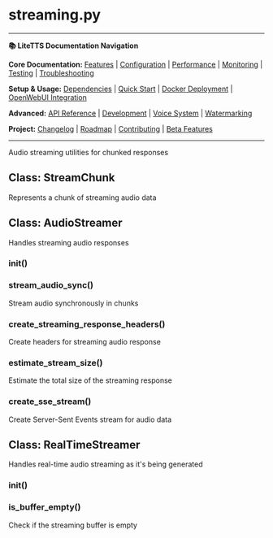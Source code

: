 # streaming.py

---
**📚 LiteTTS Documentation Navigation**

**Core Documentation:** [Features](../../../../../FEATURES.md) | [Configuration](../../../../../CONFIGURATION.md) | [Performance](../../../../../PERFORMANCE.md) | [Monitoring](../../../../../MONITORING.md) | [Testing](../../../../../TESTING.md) | [Troubleshooting](../../../../../TROUBLESHOOTING.md)

**Setup & Usage:** [Dependencies](../../../../../DEPENDENCIES.md) | [Quick Start](../../../../../usage/QUICK_START_COMMANDS.md) | [Docker Deployment](../../../../../usage/DOCKER-DEPLOYMENT.md) | [OpenWebUI Integration](../../../../../usage/OPENWEBUI-INTEGRATION.md)

**Advanced:** [API Reference](../../../../API_REFERENCE.md) | [Development](../../../../../development/README.md) | [Voice System](../../../../../voices/README.md) | [Watermarking](../../../../../WATERMARKING.md)

**Project:** [Changelog](../../../../../CHANGELOG.md) | [Roadmap](../../../../../ROADMAP.md) | [Contributing](../../../../../CONTRIBUTIONS.md) | [Beta Features](../../../../../BETA_FEATURES.md)

---


Audio streaming utilities for chunked responses


## Class: StreamChunk

Represents a chunk of streaming audio data

## Class: AudioStreamer

Handles streaming audio responses

### __init__()

### stream_audio_sync()

Stream audio synchronously in chunks

### create_streaming_response_headers()

Create headers for streaming audio response

### estimate_stream_size()

Estimate the total size of the streaming response

### create_sse_stream()

Create Server-Sent Events stream for audio data

## Class: RealTimeStreamer

Handles real-time audio streaming as it's being generated

### __init__()

### is_buffer_empty()

Check if the streaming buffer is empty

